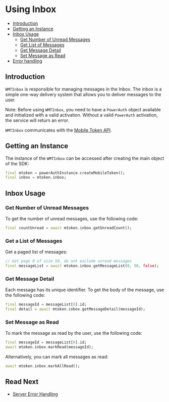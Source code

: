 # Using Inbox

<!-- begin remove -->
- [Introduction](#introduction)
- [Getting an Instance](#getting-an-instance)
- [Inbox Usage](#inbox-usage)
  - [Get Number of Unread Messages](#get-number-of-unread-messages)
  - [Get List of Messages](#get-list-of-messages)
  - [Get Message Detail](#get-message-detail)
  - [Set Message as Read](#set-message-as-read)
- [Error handling](#error-handling)

## Introduction
<!-- end -->

`WMTInbox` is responsible for managing messages in the Inbox. The inbox is a simple one-way delivery system that allows you to deliver messages to the user.

<!-- begin box warning -->
Note: Before using `WMTInbox`, you need to have a `PowerAuth` object available and initialized with a valid activation. Without a valid `PowerAuth` activation, the service will return an error.
<!-- end -->

`WMTInbox` communicates with the [Mobile Token API](https://developers.wultra.com/components/enrollment-server/develop/documentation/Mobile-Token-API).

## Getting an Instance

The instance of the `WMTInbox` can be accessed after creating the main object of the SDK:

```dart
final mtoken = powerAuthInstance.createMobileToken();
final inbox = mtoken.inbox;
```

## Inbox Usage

### Get Number of Unread Messages

To get the number of unread messages, use the following code:

```dart
final countUnread = await mtoken.inbox.getUnreadCount();
```

### Get a List of Messages

Get a paged list of messages:

```dart
// Get page 0 of size 50, do not exclude unread messages
final messageList = await mtoken.inbox.getMessageList(0, 50, false);
```

### Get Message Detail

Each message has its unique identifier. To get the body of the message, use the following code:

```dart
final messageId = messageList[0].id;
final detail = await mtoken.inbox.getMessageDetail(messageId);
```

### Set Message as Read

To mark the message as read by the user, use the following code:

```dart
final messageId = messageList[0].id;
await mtoken.inbox.markRead(messageId);
```

Alternatively, you can mark all messages as read:

```dart
await mtoken.inbox.markAllRead();
```

## Read Next
  
- [Server Error Handling](./Server-Error-Handling.md)
